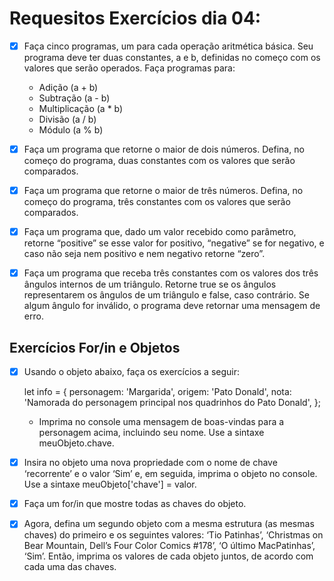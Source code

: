# Requesitos Exercícios dia 04:

- [X] Faça cinco programas, um para cada operação aritmética básica. Seu programa deve ter duas constantes, a e b, definidas no começo com os valores que serão operados. Faça programas para:

    - Adição (a + b)
    - Subtração (a - b)
    - Multiplicação (a * b)
    - Divisão (a / b)
    - Módulo (a % b)

- [X] Faça um programa que retorne o maior de dois números. Defina, no começo do programa, duas constantes com os valores que serão comparados.

- [X] Faça um programa que retorne o maior de três números. Defina, no começo do programa, três constantes com os valores que serão comparados.

- [X] Faça um programa que, dado um valor recebido como parâmetro, retorne “positive” se esse valor for positivo, “negative” se for negativo, e caso não seja nem positivo e nem negativo retorne “zero”.

- [X] Faça um programa que receba três constantes com os valores dos três ângulos internos de um triângulo. Retorne true se os ângulos representarem os ângulos de um triângulo e false, caso contrário. Se algum ângulo for inválido, o programa deve retornar uma mensagem de erro.

## Exercícios For/in e Objetos

- [X] Usando o objeto abaixo, faça os exercícios a seguir:

    let info = {
        personagem: 'Margarida',
        origem: 'Pato Donald',
        nota: 'Namorada do personagem principal nos quadrinhos do Pato Donald',
    };

    - Imprima no console uma mensagem de boas-vindas para a personagem acima, incluindo seu nome. Use a sintaxe meuObjeto.chave.

- [X] Insira no objeto uma nova propriedade com o nome de chave ‘recorrente’ e o valor ‘Sim’ e, em seguida, imprima o objeto no console. Use a sintaxe meuObjeto['chave'] = valor. 

- [X] Faça um for/in que mostre todas as chaves do objeto. 

- [X] Agora, defina um segundo objeto com a mesma estrutura (as mesmas chaves) do primeiro e os seguintes valores: ‘Tio Patinhas’, ‘Christmas on Bear Mountain, Dell’s Four Color Comics #178’, ‘O último MacPatinhas’, ‘Sim’. Então, imprima os valores de cada objeto juntos, de acordo com cada uma das chaves. 